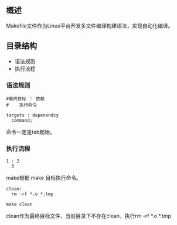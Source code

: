 ## 概述
Makefile文件作为Linux平台开发多文件编译构建语法，实现自动化编译。

## 目录结构
+ 语法规则
+ 执行流程





### 语法规则
```
#最终目标 ： 依赖
#    执行命令

targets : depenendcy
  command;
```
命令一定是tab起始。

### 执行流程
```
1 : 2
  3
```
make根据 make 目标执行命令。

```
clean:
  rm -rf *.o *.tmp

make clean
```
clean作为最终目标文件，当前目录下不存在clean，执行rm -rf *.o *.tmp
